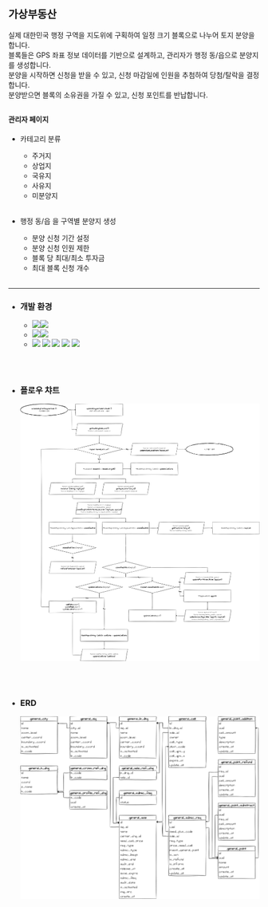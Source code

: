 ## 가상부동산
실제 대한민국 행정 구역을 지도위에 구획하여 일정 크기 블록으로 나누어 토지 분양을 합니다. <br>
블록들은 GPS 좌표 정보 데이터를 기반으로 설계하고, 관리자가 행정 동/읍으로 분양지를 생성합니다. <br>
분양을 시작하면 신청을 받을 수 있고, 신청 마감일에 인원을 추첨하여 당첨/탈락을 결정합니다. <br>
분양받으면 블록의 소유권을 가질 수 있고,  신청 포인트를 반납합니다.
## 
#### 관리자 페이지
* 카테고리 분류
    * 주거지
    * 상업지
    * 국유지
    * 사유지
    * 미분양지

   <br>

* 행정 동/읍 을 구역별 분양지 생성
    * 분양 신청 기간 설정
    * 분양 신청 인원 제한
    * 블록 당 최대/최소 투자금
    * 최대 블록 신청 개수

   <br>

***
- ### 개발 환경
    * ![](https://img.shields.io/badge/java-%23ED8B00?style=for-the-badge&logo=openjdk&logoColor=white)![](https://img.shields.io/badge/17-grey?style=for-the-badge)
    * ![](https://img.shields.io/badge/Springboot-6DB33F?style=for-the-badge&logo=Springboot&logoColor=white)![](https://img.shields.io/badge/3.2.1-grey?style=for-the-badge)
    * ![](https://img.shields.io/badge/Spring_Security-6DB33F?style=for-the-badge&logo=Springboot&logoColor=white)
      ![](https://img.shields.io/badge/Swagger-44cc11?style=for-the-badge&logo=swagger&logoColor=white)
      ![](https://img.shields.io/badge/Debian-A81D33?style=for-the-badge&logo=debian&logoColor=white)
      ![](https://img.shields.io/badge/docker-2496ED?style=for-the-badge&logo=docker&logoColor=white)
      ![](https://img.shields.io/badge/MySQL-4479A1?style=for-the-badge&logo=mysql&logoColor=white)


<br></br>

- ### 플로우 챠트
  ![flow](https://github.com/Mr-Doe/image-tab/blob/main/flow.png?raw=true)


<br></br>

- ### ERD
  ![erd](https://raw.githubusercontent.com/Mr-Doe/image-tab/main/erd.png?token=GHSAT0AAAAAACMK6CM52YRX4JQAWEYG7MS4ZMYOFTA)


